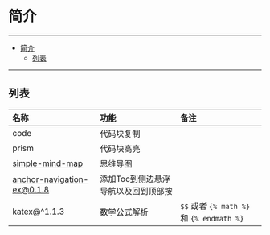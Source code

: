 # 简介

---

- [简介](#简介)
  - [列表](#列表)

---

## 列表

| 名称                                    | 功能                                | 备注                                      |
| :-------------------------------------- | :---------------------------------- | :---------------------------------------- |
| code                                    | 代码块复制                          |                                           |
| prism                                   | 代码块高亮                          |                                           |
| [simple-mind-map](./simple-mind-map.md) | 思维导图                            |                                           |
| anchor-navigation-ex@0.1.8              | 添加Toc到侧边悬浮导航以及回到顶部按 |                                           |
| katex@^1.1.3                            | 数学公式解析                        | `$$` 或者 `{% math %}` 和 `{% endmath %}` |
